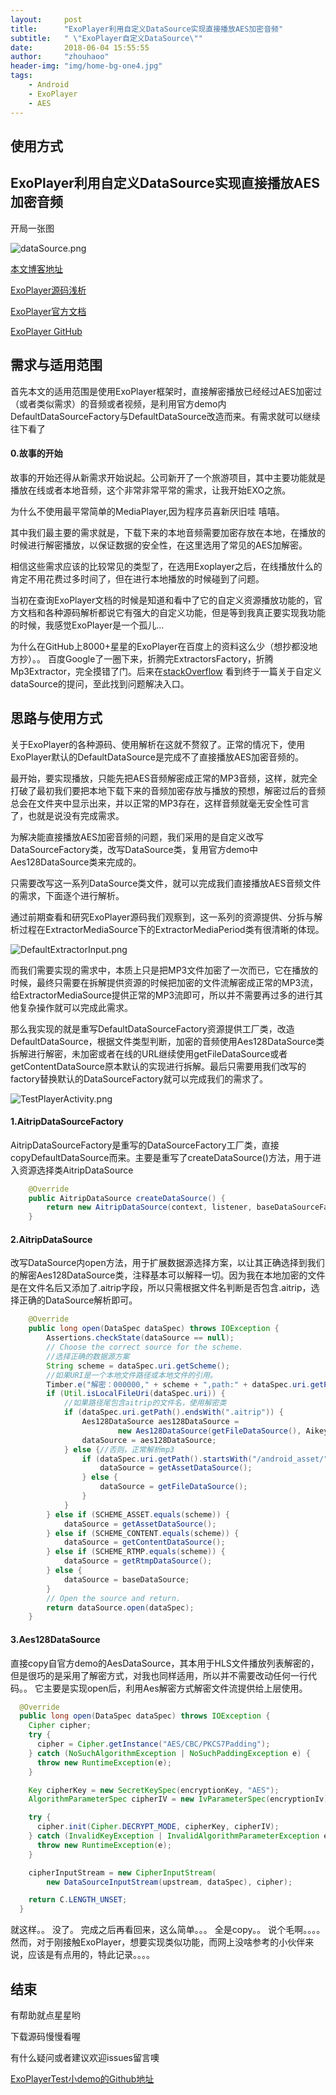 ```yaml
---
layout:     post
title:      "ExoPlayer利用自定义DataSource实现直接播放AES加密音频"
subtitle:   " \"ExoPlayer自定义DataSource\""
date:       2018-06-04 15:55:55
author:     "zhouhaoo"
header-img: "img/home-bg-one4.jpg"
tags:
    - Android
    - ExoPlayer
    - AES
---
```

## 使用方式


## ExoPlayer利用自定义DataSource实现直接播放AES加密音频

开局一张图

![dataSource.png](img/dataSource.png "dataSource.png")

[本文博客地址](http://blog.csdn.net/wanniu/article/details/78533796 "还可以进入博客查看本文")

[ExoPlayer源码浅析](http://www.jianshu.com/p/4dede867739d "ExoPlayer源码浅析")

[ExoPlayer官方文档](http://www.jianshu.com/p/4dede867739d "ExoPlayer 官方文档")

[ExoPlayer GitHub](https://github.com/google/ExoPlayer "ExoPlayer Github")


## 需求与适用范围
首先本文的适用范围是使用ExoPlayer框架时，直接解密播放已经经过AES加密过（或者类似需求）的音频或者视频，是利用官方demo内DefaultDataSourceFactory与DefaultDataSource改造而来。有需求就可以继续往下看了

#### 0.故事的开始
故事的开始还得从新需求开始说起。公司新开了一个旅游项目，其中主要功能就是播放在线或者本地音频，这个非常非常平常的需求，让我开始EXO之旅。

为什么不使用最平常简单的MediaPlayer,因为程序员喜新厌旧哇 嘻嘻。

其中我们最主要的需求就是，下载下来的本地音频需要加密存放在本地，在播放的时候进行解密播放，以保证数据的安全性，在这里选用了常见的AES加解密。

相信这些需求应该的比较常见的类型了，在选用Exoplayer之后，在线播放什么的肯定不用花费过多时间了，但在进行本地播放的时候碰到了问题。

当初在查询ExoPlayer文档的时候是知道和看中了它的自定义资源播放功能的，官方文档和各种源码解析都说它有强大的自定义功能，但是等到我真正要实现我功能的时候，我感觉ExoPlayer是一个孤儿...

为什么在GitHub上8000+星星的ExoPlayer在百度上的资料这么少（想抄都没地方抄）。。 百度Google了一圈下来，折腾完ExtractorsFactory，折腾Mp3Extractor，完全摸错了门。后来在[stackOverflow](https://stackoverflow.com/questions/37658411/ecb-encryption-with-exoplayer "stackoverflow") 看到终于一篇关于自定义dataSource的提问，至此找到问题解决入口。


## 思路与使用方式

关于ExoPlayer的各种源码、使用解析在这就不赘叙了。正常的情况下，使用ExoPlayer默认的DefaultDataSource是完成不了直接播放AES加密音频的。

最开始，要实现播放，只能先把AES音频解密成正常的MP3音频，这样，就完全打破了最初我们要把本地下载下来的音频加密存放与播放的预想，解密过后的音频总会在文件夹中显示出来，并以正常的MP3存在，这样音频就毫无安全性可言了，也就是说没有完成需求。

为解决能直接播放AES加密音频的问题，我们采用的是自定义改写DataSourceFactory类，改写DataSource类，复用官方demo中Aes128DataSource类来完成的。

只需要改写这一系列DataSource类文件，就可以完成我们直接播放AES音频文件的需求，下面逐个进行解析。

通过前期查看和研究ExoPlayer源码我们观察到，这一系列的资源提供、分拆与解析过程在ExtractorMediaSource下的ExtractorMediaPeriod类有很清晰的体现。

![DefaultExtractorInput.png](img/DefaultExtractorInput.png "DefaultExtractorInput.png")

而我们需要实现的需求中，本质上只是把MP3文件加密了一次而已，它在播放的时候，最终只需要在拆解提供资源的时候把加密的文件流解密成正常的MP3流，给ExtractorMediaSource提供正常的MP3流即可，所以并不需要再过多的进行其他复杂操作就可以完成此需求。

那么我实现的就是重写DefaultDataSourceFactory资源提供工厂类，改造DefaultDataSource，根据文件类型判断，加密的音频使用Aes128DataSource类拆解进行解密，未加密或者在线的URL继续使用getFileDataSource或者getContentDataSource原本默认的实现进行拆解。最后只需要用我们改写的factory替换默认的DataSourceFactory就可以完成我们的需求了。

![TestPlayerActivity.png](img/TestPlayerActivity.png "TestPlayerActivity.png")

#### 1.AitripDataSourceFactory
AitripDataSourceFactory是重写的DataSourceFactory工厂类，直接copyDefaultDataSource而来。主要是重写了createDataSource()方法，用于进入资源选择类AitripDataSource

```java
    @Override
    public AitripDataSource createDataSource() {
        return new AitripDataSource(context, listener, baseDataSourceFactory.createDataSource());
    }
```

#### 2.AitripDataSource
改写DataSource内open方法，用于扩展数据源选择方案，以让其正确选择到我们的解密Aes128DataSource类，注释基本可以解释一切。因为我在本地加密的文件是在文件名后又添加了.aitrip字段，所以只需根据文件名判断是否包含.aitrip，选择正确的DataSource解析即可。

```java
    @Override
    public long open(DataSpec dataSpec) throws IOException {
        Assertions.checkState(dataSource == null);
        // Choose the correct source for the scheme.
        //选择正确的数据源方案
        String scheme = dataSpec.uri.getScheme();
        //如果URI是一个本地文件路径或本地文件的引用。
        Timber.e("解密：000000," + scheme + ",path:" + dataSpec.uri.getPath());
        if (Util.isLocalFileUri(dataSpec.uri)) {
            //如果路径尾包含aitrip的文件名，使用解密类
            if (dataSpec.uri.getPath().endsWith(".aitrip")) {
                Aes128DataSource aes128DataSource =
                        new Aes128DataSource(getFileDataSource(), Aikey.getBytes(), Aikey.getBytes());
                dataSource = aes128DataSource;
            } else {//否则，正常解析mp3
                if (dataSpec.uri.getPath().startsWith("/android_asset/")) {
                    dataSource = getAssetDataSource();
                } else {
                    dataSource = getFileDataSource();
                }
            }
        } else if (SCHEME_ASSET.equals(scheme)) {
            dataSource = getAssetDataSource();
        } else if (SCHEME_CONTENT.equals(scheme)) {
            dataSource = getContentDataSource();
        } else if (SCHEME_RTMP.equals(scheme)) {
            dataSource = getRtmpDataSource();
        } else {
            dataSource = baseDataSource;
        }
        // Open the source and return.
        return dataSource.open(dataSpec);
    }
 ```
#### 3.Aes128DataSource
直接copy自官方demo的AesDataSource，其本用于HLS文件播放列表解密的，但是很巧的是采用了解密方式，对我也同样适用，所以并不需要改动任何一行代码。。
它主要是实现open后，利用Aes解密方式解密文件流提供给上层使用。

```java
  @Override
  public long open(DataSpec dataSpec) throws IOException {
    Cipher cipher;
    try {
      cipher = Cipher.getInstance("AES/CBC/PKCS7Padding");
    } catch (NoSuchAlgorithmException | NoSuchPaddingException e) {
      throw new RuntimeException(e);
    }

    Key cipherKey = new SecretKeySpec(encryptionKey, "AES");
    AlgorithmParameterSpec cipherIV = new IvParameterSpec(encryptionIv);

    try {
      cipher.init(Cipher.DECRYPT_MODE, cipherKey, cipherIV);
    } catch (InvalidKeyException | InvalidAlgorithmParameterException e) {
      throw new RuntimeException(e);
    }

    cipherInputStream = new CipherInputStream(
        new DataSourceInputStream(upstream, dataSpec), cipher);

    return C.LENGTH_UNSET;
  }

```

就这样。。 没了。   完成之后再看回来，这么简单。。。 全是copy。。 说个毛啊。。。。  然而，对于刚接触ExoPlayer，想要实现类似功能，而网上没啥参考的小伙伴来说，应该是有点用的，特此记录。。。。



## 结束

有帮助就点星星哟

下载源码慢慢看喔

有什么疑问或者建议欢迎issues留言噢


[ExoPlayerTest小demo的Github地址](https://github.com/ChangWeiBa/AesExoPlayer "ExoPlayerTest小demo的Github地址")












